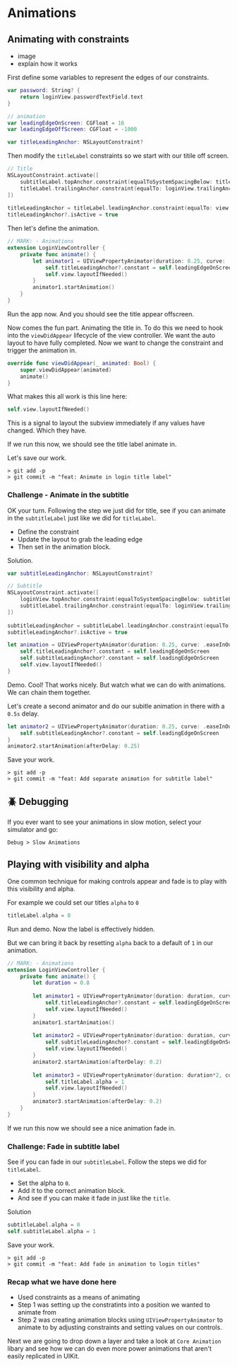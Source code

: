 # Animations


## Animating with constraints

- image 
- explain how it works

First define some variables to represent the edges of our constraints.

```swift
var password: String? {
    return loginView.passwordTextField.text
}

// animation
var leadingEdgeOnScreen: CGFloat = 16
var leadingEdgeOffScreen: CGFloat = -1000

var titleLeadingAnchor: NSLayoutConstraint?
```

Then modify the `titleLabel` constraints so we start with our titile off screen.

```swift
// Title
NSLayoutConstraint.activate([
    subtitleLabel.topAnchor.constraint(equalToSystemSpacingBelow: titleLabel.bottomAnchor, multiplier: 3),
    titleLabel.trailingAnchor.constraint(equalTo: loginView.trailingAnchor)
])
    
titleLeadingAnchor = titleLabel.leadingAnchor.constraint(equalTo: view.leadingAnchor, constant: leadingEdgeOffScreen)
titleLeadingAnchor?.isActive = true
```

Then let's define the animation.

```swift
// MARK: - Animations
extension LoginViewController {
    private func animate() {
        let animator1 = UIViewPropertyAnimator(duration: 0.25, curve: .easeInOut) {
            self.titleLeadingAnchor?.constant = self.leadingEdgeOnScreen
            self.view.layoutIfNeeded()
        }
        animator1.startAnimation()
    }
}
```

Run the app now. And you should see the title appear offscreen.

Now comes the fun part. Animating the title in. To do this we need to hook into the `viewDidAppear` lifecycle of the view controller. We want the auto layout to have fully completed. Now we want to change the constraint and trigger the animation in.

```swift
override func viewDidAppear(_ animated: Bool) {
    super.viewDidAppear(animated)
    animate()
}
```

What makes this all work is this line here:

```swift
self.view.layoutIfNeeded()
```

This is a signal to layout the subview immediately if any values have changed. Which they have.

If we run this now, we should see the title label animate in.

Let's save our work.

```
> git add -p
> git commit -m "feat: Animate in login title label"
```

### Challenge - Animate in the subtitle

OK your turn. Following the step we just did for title, see if you can animate in the `subtitleLabel` just like we did for `titleLabel`.

- Define the constraint
- Update the layout to grab the leading edge
- Then set in the animation block.

Solution.

```swift
var subtitleLeadingAnchor: NSLayoutConstraint?

// Subtitle
NSLayoutConstraint.activate([
    loginView.topAnchor.constraint(equalToSystemSpacingBelow: subtitleLabel.bottomAnchor, multiplier: 3),
    subtitleLabel.trailingAnchor.constraint(equalTo: loginView.trailingAnchor)
])
    
subtitleLeadingAnchor = subtitleLabel.leadingAnchor.constraint(equalTo: view.leadingAnchor, constant: leadingEdgeOffScreen)
subtitleLeadingAnchor?.isActive = true

let animation = UIViewPropertyAnimator(duration: 0.25, curve: .easeInOut) {
    self.titleLeadingAnchor?.constant = self.leadingEdgeOnScreen
    self.subtitleLeadingAnchor?.constant = self.leadingEdgeOnScreen
    self.view.layoutIfNeeded()
}

```

Demo. Cool! That works nicely. But watch what we can do with animations. We can chain them together.

Let's create a second animator and do our subitle animation in there with a `0.5s` delay.

```swift
let animator2 = UIViewPropertyAnimator(duration: 0.25, curve: .easeInOut) {
    self.subtitleLeadingAnchor?.constant = self.leadingEdgeOnScreen
}
animator2.startAnimation(afterDelay: 0.25)
```

Save your work.

```
> git add -p
> git commit -m "feat: Add separate animation for subtitle label"
```


## 🪲 Debugging

If you ever want to see your animations in slow motion, select your simulator and go:

`Debug > Slow Animations`

## Playing with visibility and alpha

One common technique for making controls appear and fade is to play with this visibility and alpha.

For example we could set our titles `alpha` to `0`

```swift
titleLabel.alpha = 0
```

Run and demo. Now the label is effectively hidden.

But we can bring it back by resetting `alpha` back to a default of `1` in our animation.

```swift
// MARK: - Animations
extension LoginViewController {
    private func animate() {
        let duration = 0.8
        
        let animator1 = UIViewPropertyAnimator(duration: duration, curve: .easeInOut) {
            self.titleLeadingAnchor?.constant = self.leadingEdgeOnScreen
            self.view.layoutIfNeeded()
        }
        animator1.startAnimation()
        
        let animator2 = UIViewPropertyAnimator(duration: duration, curve: .easeInOut) {
            self.subtitleLeadingAnchor?.constant = self.leadingEdgeOnScreen
            self.view.layoutIfNeeded()
        }
        animator2.startAnimation(afterDelay: 0.2)
        
        let animator3 = UIViewPropertyAnimator(duration: duration*2, curve: .easeInOut) {
            self.titleLabel.alpha = 1
            self.view.layoutIfNeeded()
        }
        animator3.startAnimation(afterDelay: 0.2)
    }
}
```

If we run this now we should see a nice animation fade in.


### Challenge: Fade in subtitle label

See if you can fade in our `subtitleLabel`. Follow the steps we did for `titleLabel`.

- Set the alpha to `0`.
- Add it to the correct animation block.
- And see if you can make it fade in just like the `title`.

Solution

```swift
subtitleLabel.alpha = 0
self.subtitleLabel.alpha = 1
```

Save your work.

```
> git add -p
> git commit -m "feat: Add fade in animation to login titles"
```

### Recap what we have done here

- Used constraints as a means of animating
- Step 1 was setting up the constratints into a position we wanted to animate from
- Step 2 was creating animation blocks using `UIViewPropertyAnimator` to animate to by adjusting constraints and setting values on our controls.

Next we are going to drop down a layer and take a look at `Core Animation` libary and see how we can do even more power animations that aren't easily replicated in UIKit.


